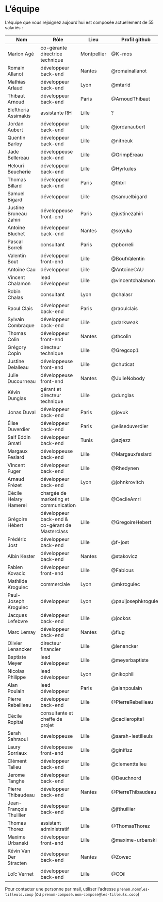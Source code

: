 # L’équipe

L’équipe que vous rejoignez aujourd’hui est composée actuellement de 55 salariés :

| Nom                     | Rôle                                            | Lieu        | Profil github       |
| ----------------------- | ----------------------------------------------- | ----------- | ------------------- |
| Marion Agé              | co-gérante directrice technique                 | Montpellier | @K-mos              |
| Romain Allanot          | développeur back-end                            | Nantes      | @romainallanot      |
| Mathias Arlaud          | développeur back-end                            | Lyon        | @mtarld             |
| Thibaut Arnoud          | développeur back-end                            | Paris       | @ArnoudThibaut      |
| Eleftheria Assimakis    | assistante RH                                   | Lille       | ?                   |
| Jordan Aubert           | développeur back-end                            | Lille       | @jordanaubert       |
| Quentin Barloy          | développeur back-end                            | Lille       | @nitneuk            |
| Jade Bellereau          | développeuse back-end                           | Lille       | @GrimpEreau         |
| Helouri Beucherie       | développeur back-end                            | Lille       | @Hyrkules           |
| Thomas Billard          | développeur back-end                            | Paris       | @thbil              |
| Samuel Bigard           | développeur                                     | Lille       | @samuelbigard       |
| Justine Bruneau Zahiri  | développeuse front-end                          | Paris       | @justinezahiri      |
| Antoine Bluchet         | développeur back-end                            | Nantes      | @soyuka             |
| Pascal Borreli          | consultant                                      | Paris       | @pborreli           |
| Valentin Bout           | développeur front-end                           | Lille       | @BoutValentin       |
| Antoine Cau             | développeur                                     | Lille       | @AntoineCAU         |
| Vincent Chalamon        | lead développeur                                | Lille       | @vincentchalamon    |
| Robin Chalas            | consultant                                      | Lyon        | @chalasr            |
| Raoul Clais             | développeur back-end                            | Paris       | @raoulclais         |
| Sylvain Combraque       | développeur back-end                            | Lille       | @darkweak           |
| Thomas Colin            | développeur front-end                           | Nantes      | @thcolin            |
| Grégory Copin           | directeur technique                             | Lille       | @Gregcop1           |
| Justine Delalleau       | développeuse front-end                          | Lille       | @chuticat           |
| Julie Ducourneau        | développeuse front-end                          | Nantes      | @JulieNobody        |
| Kévin Dunglas           | gérant et directeur technique                   | Lille       | @dunglas            |
| Jonas Duval             | développeur back-end                            | Paris       | @jovuk              |
| Élise Duverdier         | développeur back-end                            | Paris       | @eliseduverdier     |
| Saif Eddin Gmati        | développeur back-end                            | Tunis       | @azjezz             |
| Margaux Feslard         | développeuse back-end                           | Lille       | @Margauxfeslard     |
| Vincent Fuger           | développeur back-end                            | Lille       | @Rhedynen           |
| Arnaud Frézet           | développeur back-end                            | Lyon        | @johnkrovitch       |
| Cécile Helary Hamerel   | chargée de marketing et communication           | Lille       | @CecileAmrl         |
| Grégoire Hébert         | développeur back-end & co-gérant de Masterclass | Lille       | @GregoireHebert     |
| Frédéric Jost           | développeur back-end                            | Lille       | @f-jost             |
| Albin Kester            | développeur back-end                            | Nantes      | @stakovicz          |
| Fabien Kovacic          | développeur front-end                           | Lille       | @Fabious            |
| Mathilde Krogulec       | commerciale                                     | Lyon        | @mkrogulec          |
| Paul-Joseph Krogulec    | développeur                                     | Lyon        | @pauljosephkrogulec |
| Jacques Lefebvre        | développeur back-end                            | Lille       | @jockos             |
| Marc Lemay              | développeur back-end                            | Nantes      | @flug               |
| Olivier Lenancker       | directeur financier                             | Lille       | @lenancker          |
| Baptiste Meyer          | lead développeur                                | Lille       | @meyerbaptiste      |
| Nicolas Philippe        | lead développeur                                | Lyon        | @nikophil           |
| Alan Poulain            | lead développeur                                | Paris       | @alanpoulain        |
| Pierre Rebeilleau       | développeur back-end                            | Lille       | @PierreRebeilleau   |
| Cécile Ropital          | consultante et cheffe de projet                 | Lille       | @cecileropital      |
| Sarah Sahraoui          | developpeuse                                    | Lille       | @sarah-lestilleuls  |
| Laury Sorriaux          | développeuse front-end                          | Lille       | @ginifizz           |
| Clément Talleu          | développeur back-end                            | Lille       | @clementtalleu      |
| Jerome Tanghe           | développeur back-end                            | Lille       | @Deuchnord          |
| Pierre Thibaudeau       | développeur back-end                            | Nantes      | @PierreThibaudeau   |
| Jean-François Thuillier | développeur back-end                            | Lille       | @jfthuillier        |
| Thomas Thorez           | assistant administratif                         | Lille       | @ThomasThorez       |
| Maxime Urbanski         | développeur front-end                           | Lille       | @maxime-urbanski    |
| Kévin Van Der Stracten  | développeur back-end                            | Nantes      | @Zowac              |
| Loïc Vernet             | développeur back-end                            | Lille       | @COil               |

Pour contacter une personne par mail, utiliser l'adresse `prenom.nom@les-tilleuls.coop` (ou `prenom-composé.nom-composé@les-tilleuls.coop`)
